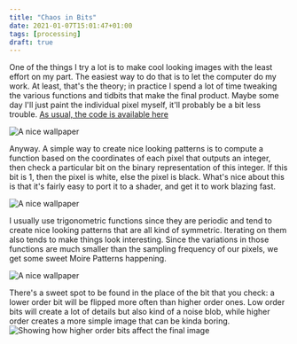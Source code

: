 ```yaml
---
title: "Chaos in Bits"
date: 2021-01-07T15:01:47+01:00
tags: [processing]
draft: true
---
```


One of the things I try a lot is to make cool looking images with the least effort on my part. The easiest way to do that is to let the computer do my work. At least, that's the theory; in practice I spend a lot of time tweaking the various functions and tidbits that make the final product. Maybe some day I'll just paint the individual pixel myself, it'll probably be a bit less trouble. [As usual, the code is available here](https://github.com/epsln/processingSketches/tree/main/chaosBits)

![A nice wallpaper](/chaosBit/img.jpg)

Anyway. A simple way to create nice looking patterns is to compute a function based on the coordinates of each pixel that outputs an integer, then check a particular bit on the binary representation of this integer. If this bit is 1, then the pixel is white, else the pixel is black. What's nice about this is that it's fairly easy to port it to a shader, and get it to work blazing fast.

![A nice wallpaper](/chaosBit/img2.jpg)

I usually use trigonometric functions since they are periodic and tend to create nice looking patterns that are all kind of symmetric. Iterating on them also tends to make things look interesting. Since the variations in those functions are much smaller than the sampling frequency of our pixels, we get some sweet Moire Patterns happening. 

![A nice wallpaper](/chaosBit/img3.jpg)

There's a sweet spot to be found in the place of the bit that you check: a lower order bit will be flipped more often than higher order ones. Low order bits will create a lot of details but also kind of a noise blob, while higher order creates a more simple image that can be kinda boring. 
![Showing how higher order bits affect the final image](/chaosBit/nbits.gif)
